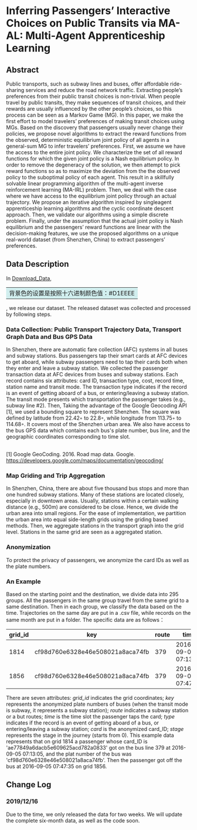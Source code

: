 # Inferring Passengers’ Interactive Choices on Public Transits via MA-AL: Multi-Agent Apprenticeship Learning

Abstract
----
Public transports, such as subway lines and buses, offer affordable ride-sharing services and reduce the road network traffic. Extracting
people’s preferences from their public transit choices is non-trivial. When people travel by public transits, they make sequences of transit choices, and their rewards are usually influenced by the other people’s choices, so this process can be seen as a Markov Game
(MG). In this paper, we make the first effort to model travelers’ preferences of making transit choices using MGs. Based on the discovery that passengers usually never change their policies, we propose novel algorithms to extract the reward functions from the observed, deterministic equilibrium joint policy of all agents in a general-sum MG to infer travelers’ preferences. First, we assume we have the access to the entire joint policy. We characterize the set of all reward functions for which the given joint policy is a Nash equilibrium policy. In order to remove the degeneracy of the solution, we then attempt to pick reward functions so as to maximize the deviation from the the observed policy to the suboptimal policy of each agent. This result in a skillfully solvable linear programming algorithm of the multi-agent inverse reinforcement learning (MA-IRL) problem. Then, we deal with the case where we have access to the equilibrium joint policy through an actual trajectory. We propose an iterative algorithm inspired by singleagent apprenticeship learning algorithms and the cyclic coordinate descent approach. Then, we validate our algorithms using a simple discrete problem. Finally, under the assumption that the actual joint policy is Nash equilibrium and the passengers’ reward functions are linear with the decision-making features, we use the proposed algorithms on a unique real-world dataset (from Shenzhen, China) to extract passengers’ preferences.

Data Description
----
In [Download_Data](https://anonymous.4open.science/repository/4fe4a551-b4df-43cf-8cb7-47dff24fe608/Download_Data/), <table><tr><td bgcolor=#D1EEEE>背景色的设置是按照十六进制颜色值：#D1EEEE</td></tr></table>
, we release our dataset. The released dataset was collected and processed by following steps.

### Data Collection: Public Transport Trajectory Data, Transport Graph Data and Bus GPS Data
In Shenzhen, there are automatic fare collection (AFC) systems in all buses and subway stations. Bus passengers tap their smart cards at AFC devices to get aboard, while subway passengers need to tap their cards both when they enter and leave a subway station. We collected the passenger transaction data at AFC devices from buses and subway stations. Each record contains six attributes: card ID, transaction type, cost, record time, station name and transit mode. The transaction type indicates if the record is an event of getting aboard of a bus, or entering/leaving a subway station. The transit mode presents which transportation the passenger takes (e.g., subway line #2). Then, Taking the advantage of the Google Geocoding API [1], we used a bounding square to represent Shenzhen. The square was defined by latitude from 22.42◦ to 22.8◦, while longitude from 113.75◦ to 114.68◦. It covers most of the Shenzhen urban area. We also have access to the bus GPS data which contains each bus's plate number, bus line, and the geographic coordinates corresponding to time slot.

<br>[1] Google GeoCoding. 2016. Road map data. Google. https://developers.google.com/maps/documentation/geocoding/

### Map Griding and Trip Aggregation
In Shenzhen, China, there are about five thousand bus stops and more than one hundred subway stations. Many of these stations are located closely, especially in downtown areas. Usually, stations within a certain walking distance (e.g., 500m) are considered to be close. Hence, we divide the urban area into small regions. For the ease of implementation, we partition the urban area into equal side-length grids using the griding based methods. Then, we aggregate stations in the transport graph into the grid level. Stations in the same grid are seen as a aggregated station. 


### Anonymization
To protect the privacy of passengers, we anonymize the card IDs as well as the plate numbers.

### An Example
Based on the starting point and the destination, we divide data into 295 groups. All the passengers in the same group travel from the same grid to a same destination. Then in each group, we classify the data based on the time. Trajectories on the same day are put in a .csv file, while records on the same month are put in a folder. The specific data are as follows：

| grid_id | key | route | time | type |	card | stage |
| ------ | ------ | ------ |------ |------ |------ |------ |
|1814 |	cf98d760e6328e46e508021a8aca74fb |	379 |	2016-09-05 07:13:05	| bus_on |	ae77849a6dacb5e609625acd782a0833 |	0 |
|1856 |	cf98d760e6328e46e508021a8aca74fb |	379 |	2016-09-05 07:47:35 |	bus_off |	ae77849a6dacb5e609625acd782a0833 |	1 |

There are seven attributes: *grid_id* indicates the grid coordinates; *key* represents the anonymized plate numbers of buses (when the transit mode is subway, it represents a subway station); *route* indicates a subway station or a but routes; *time* is the time slot the passenger taps the card; *type* indicates if the record is an event of getting aboard of a bus, or entering/leaving a subway station; *card* is the anonymized card_ID; *stage* represents the stage in the journey (starts from 0). This example data represents that on grid 1814 a passenger whose card_ID is 'ae77849a6dacb5e609625acd782a0833' got on the bus line 379 at 2016-09-05 07:13:05, and the plat number of the bus was 'cf98d760e6328e46e508021a8aca74fb'. Then the passenger got off the bus at 2016-09-05 07:47:35 on grid 1856.



Change Log
-----

### 2019/12/16
Due to the time, we only released the data for two weeks. We will update the complete six-month data, as well as the code soon.
